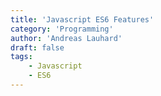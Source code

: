 ```yaml
---
title: 'Javascript ES6 Features'
category: 'Programming'
author: 'Andreas Lauhard'
draft: false
tags: 
    - Javascript
    - ES6
---
```

<script>
    // export let segment;
    import Content from "./content.md";
</script>

<Content>
</Content>